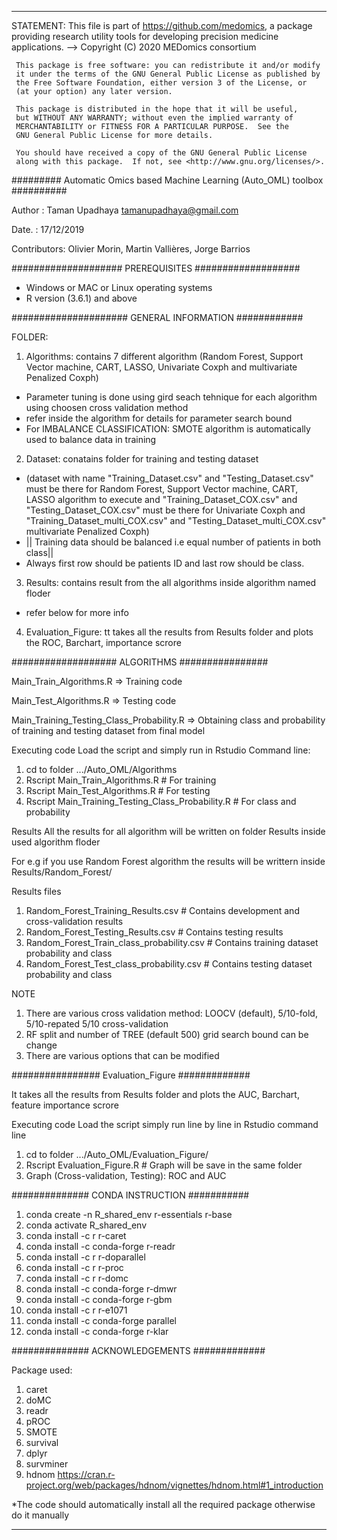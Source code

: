 --------------------------------------------------------------------------
 STATEMENT:
 This file is part of <https://github.com/medomics>, a package providing 
 research utility tools for developing precision medicine applications.
 --> Copyright (C) 2020  MEDomics consortium

     This package is free software: you can redistribute it and/or modify
     it under the terms of the GNU General Public License as published by
     the Free Software Foundation, either version 3 of the License, or
     (at your option) any later version.

     This package is distributed in the hope that it will be useful,
     but WITHOUT ANY WARRANTY; without even the implied warranty of
     MERCHANTABILITY or FITNESS FOR A PARTICULAR PURPOSE.  See the
     GNU General Public License for more details.
 
     You should have received a copy of the GNU General Public License
     along with this package.  If not, see <http://www.gnu.org/licenses/>.


######### Automatic Omics based Machine Learning (Auto_OML) toolbox ##########

Author : Taman Upadhaya <tamanupadhaya@gmail.com>

Date.  : 17/12/2019

Contributors: Olivier Morin, Martin Vallières, Jorge Barrios

#################### PREREQUISITES ###################

* Windows or MAC or Linux operating systems
* R version (3.6.1) and above

##################### GENERAL INFORMATION ############

FOLDER:

1. Algorithms: contains 7 different algorithm (Random Forest, Support Vector machine, CART, LASSO, Univariate Coxph and multivariate Penalized Coxph)
* Parameter tuning is done using gird seach tehnique for each algorithm using choosen cross validation method
* refer inside the algorithm for details for parameter search bound
* For IMBALANCE CLASSIFICATION: SMOTE algorithm is automatically used to balance data in training 
 
2. Dataset: conatains folder for training and testing dataset 
* (dataset with name "Training_Dataset.csv" and "Testing_Dataset.csv" must be there for Random Forest, Support Vector machine, CART, LASSO algorithm to execute and "Training_Dataset_COX.csv" and "Testing_Dataset_COX.csv" must be there for Univariate Coxph and "Training_Dataset_multi_COX.csv" and "Testing_Dataset_multi_COX.csv" multivariate Penalized Coxph)
* || Training data should be balanced i.e equal number of patients in both class||
* Always first row should be patients ID and last row should be class.

3. Results: contains result from the all algorithms inside algorithm named floder
* refer below for more info

4. Evaluation_Figure: tt takes all the results from Results folder and plots the ROC, Barchart, importance scrore


################### ALGORITHMS ################

Main_Train_Algorithms.R => Training code

Main_Test_Algorithms.R => Testing code

Main_Training_Testing_Class_Probability.R  => Obtaining class and probability of training and testing dataset from final model 

Executing code
Load the script and simply run in Rstudio 
Command line:  
1. cd to folder .../Auto_OML/Algorithms
2. Rscript Main_Train_Algorithms.R                    # For training
3. Rscript Main_Test_Algorithms.R                     # For testing
4. Rscript Main_Training_Testing_Class_Probability.R  # For class and probability


Results
All the results for all algorithm will be written on folder Results inside used algorithm floder

For e.g if you use Random Forest algorithm the results will be writtern inside Results/Random_Forest/

Results files  
1. Random_Forest_Training_Results.csv        # Contains development and cross-validation results
2. Random_Forest_Testing_Results.csv         # Contains testing results
3. Random_Forest_Train_class_probability.csv # Contains training dataset probability and class
4. Random_Forest_Test_class_probability.csv  # Contains testing dataset probability and class

NOTE
1. There are various cross validation method: LOOCV (default), 5/10-fold, 5/10-repated 5/10 cross-validation
2. RF split and number of TREE (default 500) grid search bound can be change
3. There are various options that can be modified

################ Evaluation_Figure #############

It takes all the results from Results folder and plots the AUC, Barchart, feature importance scrore

Executing code
Load the script simply run line by line in Rstudio 
command line  
1. cd to folder .../Auto_OML/Evaluation_Figure/
2. Rscript Evaluation_Figure.R # Graph will be save in the same folder
3. Graph (Cross-validation, Testing): ROC and AUC 


############## CONDA INSTRUCTION ###########

1.  conda create -n R_shared_env r-essentials r-base
2.  conda activate R_shared_env
3.  conda install -c r r-caret
4.  conda install -c conda-forge r-readr 
5.  conda install -c r r-doparallel 
6.  conda install -c r r-proc 
7.  conda install -c r r-domc 
8.  conda install -c conda-forge r-dmwr 
9.  conda install -c conda-forge r-gbm 
10. conda install -c r r-e1071
11. conda install -c conda-forge parallel
12. conda install -c conda-forge r-klar 

############## ACKNOWLEDGEMENTS #############

Package used: 
1. caret
2. doMC
3. readr
4. pROC
5. SMOTE
6. survival
7. dplyr
8. survminer
9. hdnom https://cran.r-project.org/web/packages/hdnom/vignettes/hdnom.html#1_introduction

*The code should automatically install all the required package otherwise do it manually

----------------------------------------------------------------------------------------------------------------------------
